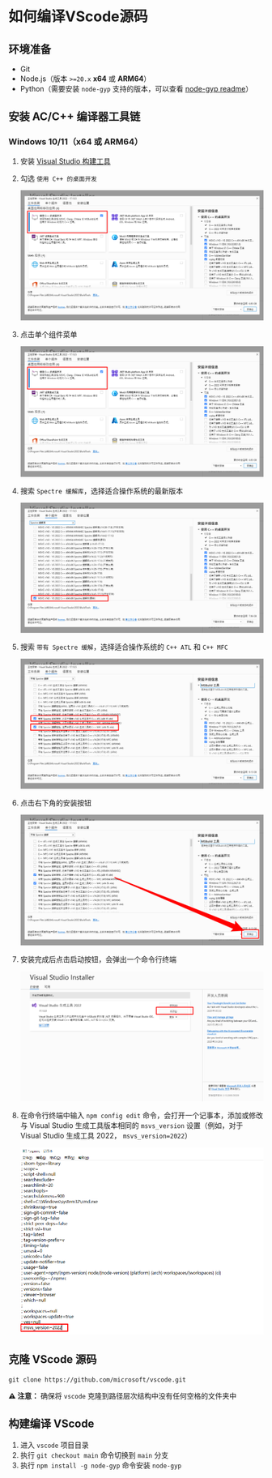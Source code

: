 # 如何编译VScode源码



## 环境准备

- Git
- Node.js（版本 `>=20.x`  **x64** 或 **ARM64**）
- Python（需要安装 `node-gyp` 支持的版本，可以查看 [node-gyp readme](https://github.com/nodejs/node-gyp#installation)）



## 安装 AC/C++ 编译器工具链



### Windows 10/11（x64 或 ARM64）

1. 安装 [Visual Studio 构建工具](https://visualstudio.microsoft.com/thank-you-downloading-visual-studio/?sku=BuildTools)

2. 勾选 `使用 C++ 的桌面开发`

   ![image-20250408132637981](images/image-20250408132637981.png)

3. 点击单个组件菜单

   ![image-20250408132637981](images/image-20250408132637981.png)

4. 搜索 `Spectre 缓解库`，选择适合操作系统的最新版本

   ![image-20250408133254576](images/image-20250408133254576.png)

5. 搜索 `带有 Spectre 缓解`，选择适合操作系统的 `C++ ATL` 和 `C++ MFC`

   ![image-20250408133821532](images/image-20250408133821532.png)

6. 点击右下角的安装按钮

   ![image-20250408133938379](images/image-20250408133938379.png)

7. 安装完成后点击启动按钮，会弹出一个命令行终端

   ![image-20250408134443239](images/image-20250408134443239.png)

8. 在命令行终端中输入 `npm config edit` 命令，会打开一个记事本，添加或修改与 Visual Studio 生成工具版本相同的 `msvs_version` 设置（例如，对于 Visual Studio 生成工具 2022， `msvs_version=2022`）

   ![image-20250408134911465](images/image-20250408134911465.png)



## 克隆 VScode 源码

```
git clone https://github.com/microsoft/vscode.git
```

**⚠️ 注意：** 确保将 `vscode` 克隆到路径层次结构中没有任何空格的文件夹中



## 构建编译 VScode

1. 进入 `vscode` 项目目录
2. 执行 `git checkout main` 命令切换到 `main` 分支
3. 执行 `npm install -g node-gyp` 命令安装 `node-gyp`

